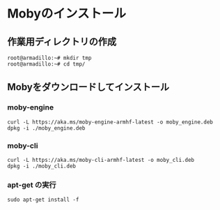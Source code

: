 # Mobyのインストール

## 作業用ディレクトリの作成

```
root@armadillo:~# mkdir tmp
root@armadillo:~# cd tmp/
```

## Mobyをダウンロードしてインストール

### moby-engine
```
curl -L https://aka.ms/moby-engine-armhf-latest -o moby_engine.deb
dpkg -i ./moby_engine.deb
```

### moby-cli
```
curl -L https://aka.ms/moby-cli-armhf-latest -o moby_cli.deb
dpkg -i ./moby_cli.deb
```

### apt-get の実行
```
sudo apt-get install -f
```
